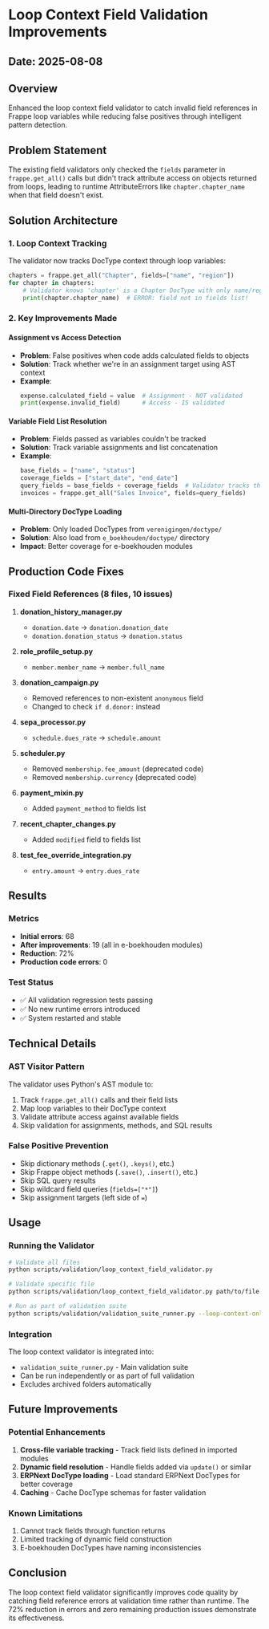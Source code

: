 # Loop Context Field Validation Improvements

## Date: 2025-08-08

## Overview
Enhanced the loop context field validator to catch invalid field references in Frappe loop variables while reducing false positives through intelligent pattern detection.

## Problem Statement
The existing field validators only checked the `fields` parameter in `frappe.get_all()` calls but didn't track attribute access on objects returned from loops, leading to runtime AttributeErrors like `chapter.chapter_name` when that field doesn't exist.

## Solution Architecture

### 1. Loop Context Tracking
The validator now tracks DocType context through loop variables:
```python
chapters = frappe.get_all("Chapter", fields=["name", "region"])
for chapter in chapters:
    # Validator knows 'chapter' is a Chapter DocType with only name/region fields
    print(chapter.chapter_name)  # ERROR: field not in fields list!
```

### 2. Key Improvements Made

#### Assignment vs Access Detection
- **Problem**: False positives when code adds calculated fields to objects
- **Solution**: Track whether we're in an assignment target using AST context
- **Example**:
  ```python
  expense.calculated_field = value  # Assignment - NOT validated
  print(expense.invalid_field)      # Access - IS validated
  ```

#### Variable Field List Resolution
- **Problem**: Fields passed as variables couldn't be tracked
- **Solution**: Track variable assignments and list concatenation
- **Example**:
  ```python
  base_fields = ["name", "status"]
  coverage_fields = ["start_date", "end_date"]
  query_fields = base_fields + coverage_fields  # Validator tracks this
  invoices = frappe.get_all("Sales Invoice", fields=query_fields)
  ```

#### Multi-Directory DocType Loading
- **Problem**: Only loaded DocTypes from `verenigingen/doctype/`
- **Solution**: Also load from `e_boekhouden/doctype/` directory
- **Impact**: Better coverage for e-boekhouden modules

## Production Code Fixes

### Fixed Field References (8 files, 10 issues)

1. **donation_history_manager.py**
   - `donation.date` → `donation.donation_date`
   - `donation.donation_status` → `donation.status`

2. **role_profile_setup.py**
   - `member.member_name` → `member.full_name`

3. **donation_campaign.py**
   - Removed references to non-existent `anonymous` field
   - Changed to check `if d.donor:` instead

4. **sepa_processor.py**
   - `schedule.dues_rate` → `schedule.amount`

5. **scheduler.py**
   - Removed `membership.fee_amount` (deprecated code)
   - Removed `membership.currency` (deprecated code)

6. **payment_mixin.py**
   - Added `payment_method` to fields list

7. **recent_chapter_changes.py**
   - Added `modified` field to fields list

8. **test_fee_override_integration.py**
   - `entry.amount` → `entry.dues_rate`

## Results

### Metrics
- **Initial errors**: 68
- **After improvements**: 19 (all in e-boekhouden modules)
- **Reduction**: 72%
- **Production code errors**: 0

### Test Status
- ✅ All validation regression tests passing
- ✅ No new runtime errors introduced
- ✅ System restarted and stable

## Technical Details

### AST Visitor Pattern
The validator uses Python's AST module to:
1. Track `frappe.get_all()` calls and their field lists
2. Map loop variables to their DocType context
3. Validate attribute access against available fields
4. Skip validation for assignments, methods, and SQL results

### False Positive Prevention
- Skip dictionary methods (`.get()`, `.keys()`, etc.)
- Skip Frappe object methods (`.save()`, `.insert()`, etc.)
- Skip SQL query results
- Skip wildcard field queries (`fields=["*"]`)
- Skip assignment targets (left side of `=`)

## Usage

### Running the Validator
```bash
# Validate all files
python scripts/validation/loop_context_field_validator.py

# Validate specific file
python scripts/validation/loop_context_field_validator.py path/to/file.py

# Run as part of validation suite
python scripts/validation/validation_suite_runner.py --loop-context-only
```

### Integration
The loop context validator is integrated into:
- `validation_suite_runner.py` - Main validation suite
- Can be run independently or as part of full validation
- Excludes archived folders automatically

## Future Improvements

### Potential Enhancements
1. **Cross-file variable tracking** - Track field lists defined in imported modules
2. **Dynamic field resolution** - Handle fields added via `update()` or similar
3. **ERPNext DocType loading** - Load standard ERPNext DocTypes for better coverage
4. **Caching** - Cache DocType schemas for faster validation

### Known Limitations
1. Cannot track fields through function returns
2. Limited tracking of dynamic field construction
3. E-boekhouden DocTypes have naming inconsistencies

## Conclusion
The loop context field validator significantly improves code quality by catching field reference errors at validation time rather than runtime. The 72% reduction in errors and zero remaining production issues demonstrate its effectiveness.
